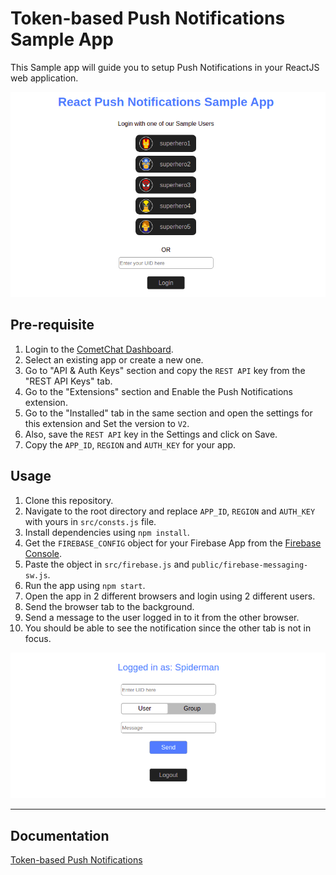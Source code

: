 # Token-based Push Notifications Sample App

This Sample app will guide you to setup Push Notifications in your ReactJS web application.

![Login Page](images/login.png "Login")

## Pre-requisite
1. Login to the <a href="https://app.cometchat.io/" target="_blank">CometChat Dashboard</a>.
2. Select an existing app or create a new one.
3. Go to "API & Auth Keys" section and copy the `REST API` key from the "REST API Keys" tab.
4. Go to the "Extensions" section and Enable the Push Notifications extension.
5. Go to the "Installed" tab in the same section and open the settings for this extension and Set the version to `V2`.
6. Also, save the `REST API` key in the Settings and click on Save.
7. Copy the `APP_ID`, `REGION` and `AUTH_KEY` for your app.

## Usage

1. Clone this repository.
2. Navigate to the root directory and replace `APP_ID`, `REGION` and `AUTH_KEY` with yours in `src/consts.js` file.
3. Install dependencies using `npm install`.
4. Get the `FIREBASE_CONFIG` object for your Firebase App from the <a href="https://console.firebase.com/" target="_blank">Firebase Console</a>.
5. Paste the object in `src/firebase.js` and `public/firebase-messaging-sw.js`.
6. Run the app using `npm start`.
7. Open the app in 2 different browsers and login using 2 different users.
8. Send the browser tab to the background.
9. Send a message to the user logged in to it from the other browser.
10. You should be able to see the notification since the other tab is not in focus.

![Home Page](images/home.png "Home")

---

## Documentation

<a href="https://prodocs.cometchat.com/docs/extensions-enhanced-push-notification" target="_blank">Token-based Push Notifications</a>